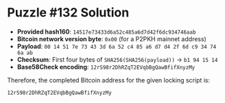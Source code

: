 # Puzzle #132 Solution

- **Provided hash160**: `14517e73433d6a52c485a6d7d42f6dc934746aab`
- **Bitcoin network version byte**: `0x00` (for a P2PKH mainnet address)
- **Payload**: `00 14 51 7e 73 43 3d 6a 52 c4 85 a6 d7 d4 2f 6d c9 34 74 6a ab`
- **Checksum**: First four bytes of `SHA256(SHA256(payload))` → `b1 94 15 14`
- **Base58Check encoding**: `12rS98r2DhRZqT2EVqbBgQawBfifXnyzMy`

Therefore, the completed Bitcoin address for the given locking script is:

```
12rS98r2DhRZqT2EVqbBgQawBfifXnyzMy
```
